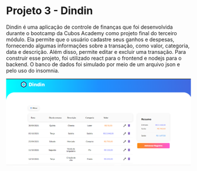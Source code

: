 # Projeto 3 - Dindin

<p>
Dindin é uma aplicação de controle de finanças que foi desenvolvida durante o bootcamp da Cubos Academy como projeto final do terceiro módulo. Ela permite que o usuário cadastre seus ganhos e despesas, fornecendo algumas informações sobre a transação, como valor, categoria, data e descrição. Além disso, permite editar e excluir uma transação. Para construir esse projeto, foi utilizado react para o frontend e nodejs para o backend. O banco de dados foi simulado por meio de um arquivo json e pelo uso do insomnia.
</p>

<img src="site.png" alt="site">